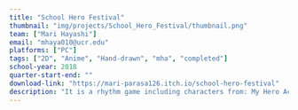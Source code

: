 ```yaml
---
title: "School Hero Festival"
thumbnail: "img/projects/School_Hero_Festival/thumbnail.png"
team: ["Mari Hayashi"]
email: "mhaya010@ucr.edu"
platforms: ["PC"]
tags: ["2D", "Anime", "Hand-drawn", "mha", "completed"]
school-year: 2018
quarter-start-end: ""
download-link: "https://mari-parasa126.itch.io/school-hero-festival"
description: "It is a rhythm game including characters from: My Hero Academia, Mob Psycho 100, Love Live!, Osomatsu san, Fate, Undertale, Toho Project"
---
```

